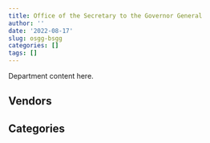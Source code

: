 ```yaml
---
title: Office of the Secretary to the Governor General
author: ''
date: '2022-08-17'
slug: osgg-bsgg
categories: []
tags: []
---
```


<script src="/rmarkdown-libs/htmlwidgets/htmlwidgets.js"></script>
<link href="/rmarkdown-libs/datatables-css/datatables-crosstalk.css" rel="stylesheet" />
<script src="/rmarkdown-libs/datatables-binding/datatables.js"></script>
<script src="/rmarkdown-libs/jquery/jquery-3.6.0.min.js"></script>
<link href="/rmarkdown-libs/dt-core-bootstrap/css/dataTables.bootstrap.min.css" rel="stylesheet" />
<link href="/rmarkdown-libs/dt-core-bootstrap/css/dataTables.bootstrap.extra.css" rel="stylesheet" />
<script src="/rmarkdown-libs/dt-core-bootstrap/js/jquery.dataTables.min.js"></script>
<script src="/rmarkdown-libs/dt-core-bootstrap/js/dataTables.bootstrap.min.js"></script>
<link href="/rmarkdown-libs/crosstalk/css/crosstalk.min.css" rel="stylesheet" />
<script src="/rmarkdown-libs/crosstalk/js/crosstalk.min.js"></script>
<script src="/rmarkdown-libs/htmlwidgets/htmlwidgets.js"></script>
<link href="/rmarkdown-libs/datatables-css/datatables-crosstalk.css" rel="stylesheet" />
<script src="/rmarkdown-libs/datatables-binding/datatables.js"></script>
<script src="/rmarkdown-libs/jquery/jquery-3.6.0.min.js"></script>
<link href="/rmarkdown-libs/dt-core-bootstrap/css/dataTables.bootstrap.min.css" rel="stylesheet" />
<link href="/rmarkdown-libs/dt-core-bootstrap/css/dataTables.bootstrap.extra.css" rel="stylesheet" />
<script src="/rmarkdown-libs/dt-core-bootstrap/js/jquery.dataTables.min.js"></script>
<script src="/rmarkdown-libs/dt-core-bootstrap/js/dataTables.bootstrap.min.js"></script>
<link href="/rmarkdown-libs/crosstalk/css/crosstalk.min.css" rel="stylesheet" />
<script src="/rmarkdown-libs/crosstalk/js/crosstalk.min.js"></script>

Department content here.

## Vendors

<div id="htmlwidget-1" style="width:100%;height:auto;" class="datatables html-widget"></div>
<script type="application/json" data-for="htmlwidget-1">{"x":{"style":"bootstrap","filter":"none","vertical":false,"data":[["<a href=\"/vendors/access_2_networks/\">ACCESS 2 NETWORKS<\/a>","<a href=\"/vendors/advanced_chippewa_technologies/\">ADVANCED CHIPPEWA TECHNOLOGIES<\/a>","<a href=\"/vendors/altis_human_resources/\">ALTIS HUMAN RESOURCES<\/a>","<a href=\"/vendors/apption/\">APPTION<\/a>","<a href=\"/vendors/blackberry/\">BLACKBERRY<\/a>","<a href=\"/vendors/calian/\">CALIAN<\/a>","<a href=\"/vendors/cdw_canada/\">CDW CANADA<\/a>","<a href=\"/vendors/cistel_technology/\">CISTEL TECHNOLOGY<\/a>","<a href=\"/vendors/cnw_group/\">CNW GROUP<\/a>","<a href=\"/vendors/cossette_communications/\">COSSETTE COMMUNICATIONS<\/a>","<a href=\"/vendors/dls_technology/\">DLS TECHNOLOGY<\/a>","<a href=\"/vendors/dynamic_personnel_consultants/\">DYNAMIC PERSONNEL CONSULTANTS<\/a>","<a href=\"/vendors/fca_canada/\">FCA CANADA<\/a>","<a href=\"/vendors/freebalance/\">FREEBALANCE<\/a>","<a href=\"/vendors/gc_strategies/\">GC STRATEGIES<\/a>","<a href=\"/vendors/global_upholstery/\">GLOBAL UPHOLSTERY<\/a>","<a href=\"/vendors/hewlett_packard/\">HEWLETT PACKARD<\/a>","<a href=\"/vendors/hypertec/\">HYPERTEC<\/a>","<a href=\"/vendors/ibm_canada/\">IBM CANADA<\/a>","<a href=\"/vendors/ids_systems_consultants/\">IDS SYSTEMS CONSULTANTS<\/a>","<a href=\"/vendors/iron_mountain/\">IRON MOUNTAIN<\/a>","<a href=\"/vendors/itex/\">ITEX<\/a>","<a href=\"/vendors/manpower_services_canada/\">MANPOWER SERVICES CANADA<\/a>","<a href=\"/vendors/microsoft_canada/\">MICROSOFT CANADA<\/a>","<a href=\"/vendors/mindwire_systems/\">MINDWIRE SYSTEMS<\/a>","<a href=\"/vendors/mitsubishi_motor_sales/\">MITSUBISHI MOTOR SALES<\/a>","<a href=\"/vendors/nova_networks/\">NOVA NETWORKS<\/a>","<a href=\"/vendors/pattison_sign_group/\">PATTISON SIGN GROUP<\/a>","<a href=\"/vendors/pitney_bowes/\">PITNEY BOWES<\/a>","<a href=\"/vendors/purelogic/\">PURELOGIC<\/a>","<a href=\"/vendors/randstad/\">RANDSTAD<\/a>","<a href=\"/vendors/rogers/\">ROGERS<\/a>","<a href=\"/vendors/si_systems/\">SI SYSTEMS<\/a>","<a href=\"/vendors/softchoice/\">SOFTCHOICE<\/a>","<a href=\"/vendors/telecom_computer_services/\">TELECOM COMPUTER SERVICES<\/a>","<a href=\"/vendors/the_aim_group/\">THE AIM GROUP<\/a>","<a href=\"/vendors/toshiba_canada/\">TOSHIBA CANADA<\/a>","<a href=\"/vendors/university_of_ottawa/\">UNIVERSITY OF OTTAWA<\/a>","<a href=\"/vendors/vmware/\">VMWARE<\/a>"],[null,"$     15,680.06",null,"$     24,973.00","$      4,745.85","$     27,237.42","$      1,223.88",null,"$     22,600.00",null,null,null,"$     23,483.57","$     43,260.92",null,null,"$     19,336.93",null,null,"$    303,418.78","$     27,321.07",null,null,null,null,null,null,null,null,null,null,"$     21,735.68","$    211,093.98",null,null,null,"$     93,121.99",null,"$ 10,553,205.90"],[null,"$     21,327.61",null,null,"$      6,725.91",null,"$     10,838.14",null,"$     22,600.00",null,"$     10,899.49","$      2,791.83","$     34,322.15","$     52,361.74","$     38,656.95",null,"$     19,336.93","$     11,558.43",null,"$    392,952.51","$     27,321.07","$      8,255.05",null,"$     29,583.63",null,"$     44,930.16","$     17,011.02","$     27,685.00","$      3,236.19",null,"$    295,989.03",null,"$    211,093.98","$      3,270.28","$    199,590.32","$      5,379.31","$    387,607.65",null,null],["$        448.04",null,"$     83,560.54",null,"$     15,153.30",null,"$     19,062.23","$     15,572.81","$     22,600.00",null,null,null,null,"$     59,226.04","$     96,247.92","$     11,322.60","$     29,473.47",null,"$      4,420.47","$     38,701.01","$     27,395.92","$     27,615.11","$      9,088.36","$     77,231.17",null,null,null,"$     26,040.85","$      5,587.00",null,"$     49,466.66",null,"$  1,727,701.36","$     10,495.71",null,"$     72,919.53",null,null,null],["$     40,503.68","$      8,739.57","$    423,605.50",null,"$      3,030.66",null,"$     33,812.71",null,null,"$     29,380.00","$     21,238.93",null,"$     56,164.39","$     44,421.52","$     95,984.95","$     15,393.41","$     29,392.94",null,"$      4,408.39","$    493,958.12","$     27,321.07","$     10,827.74","$     12,711.83","$     77,020.15","$     36,652.68","$     86,200.92",null,null,"$      5,571.73","$     22,244.78",null,null,null,"$     13,362.45","$    247,716.24",null,null,"$     15,820.00",null]],"container":"<table class=\"table table-striped table-hover row-border order-column display\">\n  <thead>\n    <tr>\n      <th>Vendor<\/th>\n      <th>2017-2018<\/th>\n      <th>2018-2019<\/th>\n      <th>2019-2020<\/th>\n      <th>2020-2021<\/th>\n    <\/tr>\n  <\/thead>\n<\/table>","options":{"order":[[4,"desc"]],"pageLength":10,"autoWidth":true,"columnDefs":[],"orderClasses":false}},"evals":[],"jsHooks":[]}</script>

## Categories

<div id="htmlwidget-2" style="width:100%;height:auto;" class="datatables html-widget"></div>
<script type="application/json" data-for="htmlwidget-2">{"x":{"style":"bootstrap","filter":"none","vertical":false,"data":[["<a href=\"/categories/10_office_management/\">Office management<\/a>","<a href=\"/categories/2_professional_services/\">Professional services<\/a>","<a href=\"/categories/3_information_technology/\">Information technology<\/a>","<a href=\"/categories/4_medical/\">Medical<\/a>","<a href=\"/categories/5_transportation_and_logistics/\">Transportation and logistics<\/a>","<a href=\"/categories/6_industrial_products_and_services/\">Industrial products and services<\/a>","<a href=\"/categories/7_travel/\">Travel<\/a>","<a href=\"/categories/9_human_capital/\">Human capital<\/a>"],["$    161,779.39","$    386,696.17","$ 11,799,971.49","$      2,178.28","$     72,320.39",null,"$    284,628.19","$     23,351.95"],["$    195,149.86","$    682,061.93","$  1,603,941.19","$      2,178.28","$    101,094.21","$     21,934.90","$    247,312.99","$     36,936.72"],["$    459,618.87","$    627,060.34","$  2,343,057.28","$      2,184.25","$     25,869.38","$     12,619.88","$    121,096.50","$     34,617.60"],["$    114,852.50","$    909,450.56","$  1,532,447.34","$      2,178.28","$    142,365.31","$      6,309.94","$     30,167.14","$     30,400.46"]],"container":"<table class=\"table table-striped table-hover row-border order-column display\">\n  <thead>\n    <tr>\n      <th>Category<\/th>\n      <th>2017-2018<\/th>\n      <th>2018-2019<\/th>\n      <th>2019-2020<\/th>\n      <th>2020-2021<\/th>\n    <\/tr>\n  <\/thead>\n<\/table>","options":{"order":[[4,"desc"]],"pageLength":20,"autoWidth":true,"columnDefs":[],"orderClasses":false,"lengthMenu":[10,20,25,50,100]}},"evals":[],"jsHooks":[]}</script>
